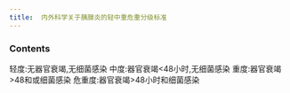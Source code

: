 ```yaml
---
title:  内外科学关于胰腺炎的轻中重危重分级标准
--- 
```


### Contents
轻度:无器官衰竭,无细菌感染
中度:器官衰竭<48小时,无细菌感染
重度:器官衰竭>48和或细菌感染
危重度:器官衰竭>48小时和细菌感染

